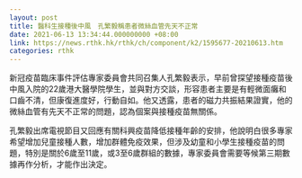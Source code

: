 ```yaml
---
layout: post
title: 醫科生接種後中風　孔繁毅稱患者微絲血管先天不正常
date: 2021-06-13 13:34:44.000000000 +08:00
link: https://news.rthk.hk/rthk/ch/component/k2/1595677-20210613.htm
categories: rthk
---
```


新冠疫苗臨床事件評估專家委員會共同召集人孔繁毅表示，早前曾探望接種疫苗後中風入院的22歲港大醫學院學生，並與對方交談，形容患者主要是有輕微面癱和口齒不清，但康復進度好，行動自如。他又透露，患者的磁力共振結果證實，他的微絲血管有先天不正常的問題，認為個案與接種疫苗無關係。

孔繁毅出席電視節目又回應有關科興疫苗降低接種年齡的安排，他說明白很多專家希望增加兒童接種人數，增加群體免疫效果，但涉及幼童和小學生接種疫苗的問題，特別是關於6歲至11歲，或3至6歲群組的數據，專家委員會需要等候第三期數據再作分析，才能作出決定。
